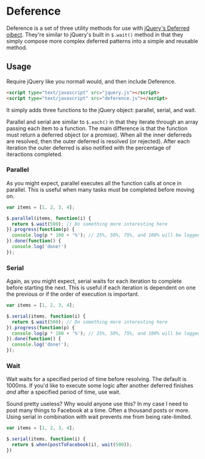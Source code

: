 # Deference

Deference is a set of three utility methods for use with
[jQuery's Deferred ojbect](http://api.jquery.com/category/deferred-object/). They're similar to
jQuery's built in `$.wait()` method in that they simply compose more complex deferred patterns into
a simple and reusable method.

## Usage

Require jQuery like you normall would, and then include Deference.

```html
<script type="text/javascript" src="jquery.js"></script>
<script type="text/javascript" src="deference.js"></script>
```

It simply adds three functions to the jQuery object: parallel, serial, and wait.

Parallel and serial are similar to `$.each()` in that they iterate through an array passing each
item to a function. The main difference is that the function must return a deferred object (or a
promise). When all the inner deferreds are resolved, then the outer deferred is resolved
(or rejected). After each iteration the outer deferred is also notified with the percentage of
iteractions completed.

### Parallel

As you might expect, parallel executes all the function calls at once in parallel. This is useful
when many tasks must be completed before moving on.

```javascript
var items = [1, 2, 3, 4];

$.parallel(items, function(i) {
  return $.wait(500); // Do something more interesting here
}).progress(function(p) {
  console.log(p * 100 + '%'); // 25%, 50%, 75%, and 100% will be logged simultaneously
}).done(function() {
  console.log('done!')
});
```

### Serial

Again, as you might expect, serial waits for each iteration to complete before starting the next.
This is useful if each iteration is dependent on one the previous or if the order of execution is
important.

```javascript
var items = [1, 2, 3, 4];

$.serial(items, function(i) {
  return $.wait(500); // Do something more interesting here
}).progress(function(p) {
  console.log(p * 100 + '%'); // 25%, 50%, 75%, and 100% will be logged one at a time
}).done(function() {
  console.log('done!');
});
```

### Wait

Wait waits for a specified period of time before resolving. The default is 1000ms. If you'd like to
execute some logic after another deferred finishes _and_ after a specified period of time, use wait.

Sound pretty useless? Why would anyone use this? In my case I need to post many things to Facebook
at a time. Often a thousand posts or more. Using serial in combination with wait prevents me from
being rate-limited.

```javascript
var items = [1, 2, 3, 4];

$.serial(items, function(i) {
  return $.when(postToFacebook(i), wait(500));
})
```
